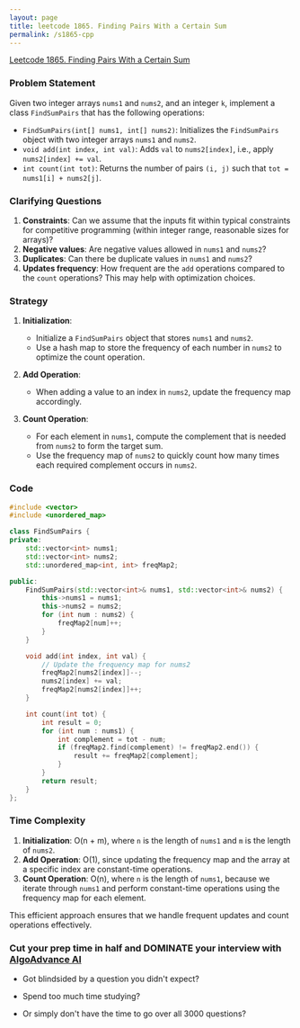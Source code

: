 ```yaml
---
layout: page
title: leetcode 1865. Finding Pairs With a Certain Sum
permalink: /s1865-cpp
---
```

[Leetcode 1865. Finding Pairs With a Certain Sum](https://algoadvance.github.io/algoadvance/l1865)
### Problem Statement
Given two integer arrays `nums1` and `nums2`, and an integer `k`, implement a class `FindSumPairs` that has the following operations:

- `FindSumPairs(int[] nums1, int[] nums2)`: Initializes the `FindSumPairs` object with two integer arrays `nums1` and `nums2`.
- `void add(int index, int val)`: Adds `val` to `nums2[index]`, i.e., apply `nums2[index] += val`.
- `int count(int tot)`: Returns the number of pairs `(i, j)` such that `tot = nums1[i] + nums2[j]`.

### Clarifying Questions
1. **Constraints**: Can we assume that the inputs fit within typical constraints for competitive programming (within integer range, reasonable sizes for arrays)?
2. **Negative values**: Are negative values allowed in `nums1` and `nums2`?
3. **Duplicates**: Can there be duplicate values in `nums1` and `nums2`?
4. **Updates frequency**: How frequent are the `add` operations compared to the `count` operations? This may help with optimization choices.

### Strategy
1. **Initialization**: 
   - Initialize a `FindSumPairs` object that stores `nums1` and `nums2`.
   - Use a hash map to store the frequency of each number in `nums2` to optimize the count operation.

2. **Add Operation**:
   - When adding a value to an index in `nums2`, update the frequency map accordingly.

3. **Count Operation**:
   - For each element in `nums1`, compute the complement that is needed from `nums2` to form the target sum.
   - Use the frequency map of `nums2` to quickly count how many times each required complement occurs in `nums2`.

### Code

```cpp
#include <vector>
#include <unordered_map>

class FindSumPairs {
private:
    std::vector<int> nums1;
    std::vector<int> nums2;
    std::unordered_map<int, int> freqMap2;

public:
    FindSumPairs(std::vector<int>& nums1, std::vector<int>& nums2) {
        this->nums1 = nums1;
        this->nums2 = nums2;
        for (int num : nums2) {
            freqMap2[num]++;
        }
    }

    void add(int index, int val) {
        // Update the frequency map for nums2
        freqMap2[nums2[index]]--;
        nums2[index] += val;
        freqMap2[nums2[index]]++;
    }

    int count(int tot) {
        int result = 0;
        for (int num : nums1) {
            int complement = tot - num;
            if (freqMap2.find(complement) != freqMap2.end()) {
                result += freqMap2[complement];
            }
        }
        return result;
    }
};
```

### Time Complexity
1. **Initialization**: O(n + m), where `n` is the length of `nums1` and `m` is the length of `nums2`.
2. **Add Operation**: O(1), since updating the frequency map and the array at a specific index are constant-time operations.
3. **Count Operation**: O(n), where `n` is the length of `nums1`, because we iterate through `nums1` and perform constant-time operations using the frequency map for each element.

This efficient approach ensures that we handle frequent updates and count operations effectively.


### Cut your prep time in half and DOMINATE your interview with [AlgoAdvance AI](https://algoAdvance.com)

- Got blindsided by a question you didn't expect?

- Spend too much time studying?

- Or simply don't have the time to go over all 3000 questions?

